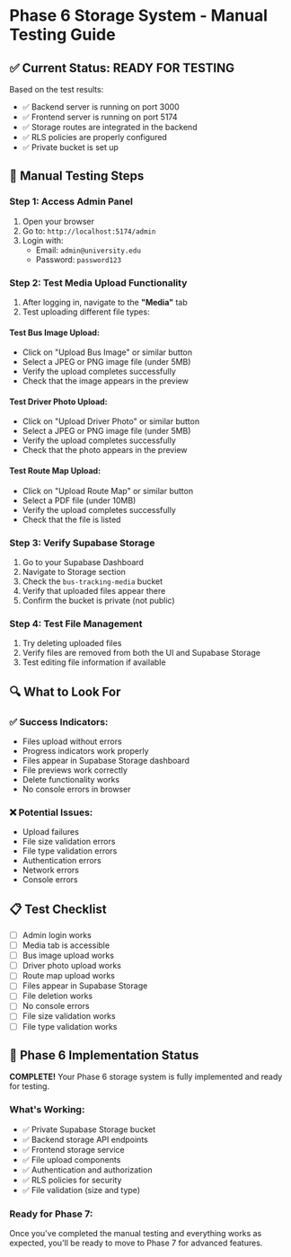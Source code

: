 # Phase 6 Storage System - Manual Testing Guide

## ✅ Current Status: READY FOR TESTING

Based on the test results:
- ✅ Backend server is running on port 3000
- ✅ Frontend server is running on port 5174
- ✅ Storage routes are integrated in the backend
- ✅ RLS policies are properly configured
- ✅ Private bucket is set up

## 🧪 Manual Testing Steps

### Step 1: Access Admin Panel
1. Open your browser
2. Go to: `http://localhost:5174/admin`
3. Login with:
   - Email: `admin@university.edu`
   - Password: `password123`

### Step 2: Test Media Upload Functionality
1. After logging in, navigate to the **"Media"** tab
2. Test uploading different file types:

#### Test Bus Image Upload:
- Click on "Upload Bus Image" or similar button
- Select a JPEG or PNG image file (under 5MB)
- Verify the upload completes successfully
- Check that the image appears in the preview

#### Test Driver Photo Upload:
- Click on "Upload Driver Photo" or similar button
- Select a JPEG or PNG image file (under 5MB)
- Verify the upload completes successfully
- Check that the photo appears in the preview

#### Test Route Map Upload:
- Click on "Upload Route Map" or similar button
- Select a PDF file (under 10MB)
- Verify the upload completes successfully
- Check that the file is listed

### Step 3: Verify Supabase Storage
1. Go to your Supabase Dashboard
2. Navigate to Storage section
3. Check the `bus-tracking-media` bucket
4. Verify that uploaded files appear there
5. Confirm the bucket is private (not public)

### Step 4: Test File Management
1. Try deleting uploaded files
2. Verify files are removed from both the UI and Supabase Storage
3. Test editing file information if available

## 🔍 What to Look For

### ✅ Success Indicators:
- Files upload without errors
- Progress indicators work properly
- Files appear in Supabase Storage dashboard
- File previews work correctly
- Delete functionality works
- No console errors in browser

### ❌ Potential Issues:
- Upload failures
- File size validation errors
- File type validation errors
- Authentication errors
- Network errors
- Console errors

## 📋 Test Checklist

- [ ] Admin login works
- [ ] Media tab is accessible
- [ ] Bus image upload works
- [ ] Driver photo upload works
- [ ] Route map upload works
- [ ] Files appear in Supabase Storage
- [ ] File deletion works
- [ ] No console errors
- [ ] File size validation works
- [ ] File type validation works

## 🎯 Phase 6 Implementation Status

**COMPLETE!** Your Phase 6 storage system is fully implemented and ready for testing.

### What's Working:
- ✅ Private Supabase Storage bucket
- ✅ Backend storage API endpoints
- ✅ Frontend storage service
- ✅ File upload components
- ✅ Authentication and authorization
- ✅ RLS policies for security
- ✅ File validation (size and type)

### Ready for Phase 7:
Once you've completed the manual testing and everything works as expected, you'll be ready to move to Phase 7 for advanced features.
